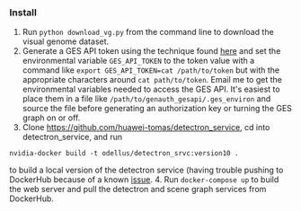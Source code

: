 ### Install
1. Run `python download_vg.py` from the command line to download the visual
genome dataset.
2. Generate a GES API token using the technique found [here](https://github.com/huawei-tomas/genauth_gesapi)
and set the environmental variable `GES_API_TOKEN` to the token value with a 
command like `export GES_API_TOKEN=cat /path/to/token` but with the appropriate characters around `cat path/to/token`. 
Email me to get the environmental variables needed to access the GES API. It's easiest to place them
in a file like `/path/to/genauth_gesapi/.ges_environ` and source the file before
generating an authorization key or turning the GES graph on or off.
3. Clone https://github.com/huawei-tomas/detectron_service, cd into 
detectron_service, and run 
```
nvidia-docker build -t odellus/detectron_srvc:version10 .
```
to build a local version of the detectron service (having trouble pushing to 
DockerHub because of a known [issue](https://github.com/docker/for-mac/issues/1396).
4. Run `docker-compose up` to build the web server and pull the detectron 
and scene graph services from DockerHub.
